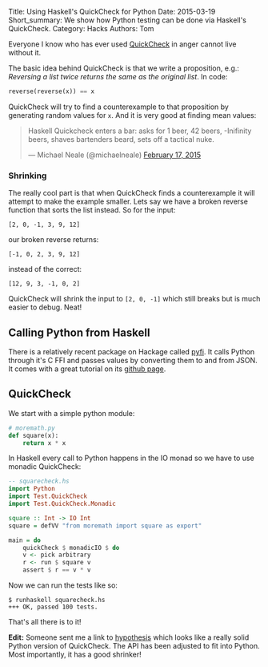 Title: Using Haskell's QuickCheck for Python
Date: 2015-03-19
Short_summary: We show how Python testing can be done via Haskell's QuickCheck.
Category: Hacks
Authors: Tom

Everyone I know who has ever used
[QuickCheck](http://hackage.haskell.org/package/QuickCheck/) in anger
cannot live without it.

The basic idea behind QuickCheck is that we write a proposition, e.g.:
*Reversing a list twice returns the same as the original list*. In
code:

```python
reverse(reverse(x)) == x
```

QuickCheck will try to find a counterexample to that proposition by
generating random values for `x`. And it is very good at finding mean values:

<blockquote class="twitter-tweet" lang="en"><p>Haskell Quickcheck enters a bar: asks for 1 beer, 42 beers, -Inifinity beers, shaves bartenders beard, sets off a tactical nuke.</p>&mdash; Michael Neale (@michaelneale) <a href="https://twitter.com/michaelneale/status/567532684595851264">February 17, 2015</a></blockquote>
<script async src="//platform.twitter.com/widgets.js" charset="utf-8"></script>

### Shrinking

The really cool part is that when QuickCheck finds a counterexample it
will attempt to make the example smaller. Lets say we have a broken
reverse function that sorts the list instead. So for the input:
```
[2, 0, -1, 3, 9, 12]
```
our broken reverse returns:
```
[-1, 0, 2, 3, 9, 12]
```
instead of the correct:
```
[12, 9, 3, -1, 0, 2]
```

QuickCheck will shrink the input to `[2, 0, -1]` which still breaks
but is much easier to debug. Neat!


## Calling Python from Haskell

There is a relatively recent package on Hackage called
[pyfi](http://hackage.haskell.org/package/pyfi). It calls Python
through it's C FFI and passes values by converting them to and from
JSON. It comes with a great tutorial on its
[github page](https://github.com/Russell91/pyfi).


## QuickCheck

We start with a simple python module:

```python
# moremath.py
def square(x):
    return x * x
```

In Haskell every call to Python happens in the IO monad so we have to
use monadic QuickCheck:


```haskell
-- squarecheck.hs
import Python
import Test.QuickCheck
import Test.QuickCheck.Monadic

square :: Int -> IO Int
square = defVV "from moremath import square as export"

main = do
    quickCheck $ monadicIO $ do
    v <- pick arbitrary
    r <- run $ square v
    assert $ r == v * v
```

Now we can run the tests like so:

```console
$ runhaskell squarecheck.hs
+++ OK, passed 100 tests.
```

That's all there is to it!

**Edit:** Someone sent me a link to
[hypothesis](https://github.com/DRMacIver/hypothesis) which looks like
a really solid Python version of QuickCheck. The API has been adjusted
to fit into Python. Most importantly, it has a good shrinker!
